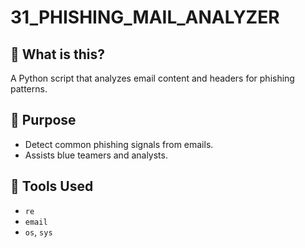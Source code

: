 # 31_PHISHING_MAIL_ANALYZER

## 📌 What is this?

A Python script that analyzes email content and headers for phishing patterns.

## 🚀 Purpose

- Detect common phishing signals from emails.
- Assists blue teamers and analysts.

## 🧰 Tools Used

- `re`
- `email`
- `os`, `sys`
